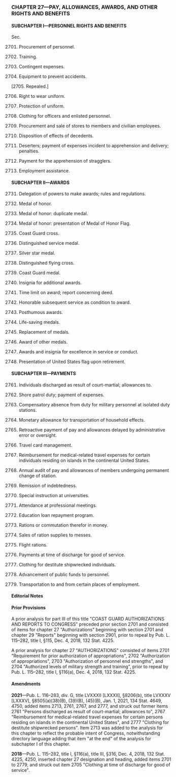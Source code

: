 ### **CHAPTER 27—PAY, ALLOWANCES, AWARDS, AND OTHER RIGHTS AND BENEFITS** ###

#### SUBCHAPTER I—PERSONNEL RIGHTS AND BENEFITS ####

Sec.

2701. Procurement of personnel.

2702. Training.

2703. Contingent expenses.

2704. Equipment to prevent accidents.

[2705. Repealed.]

2706. Right to wear uniform.

2707. Protection of uniform.

2708. Clothing for officers and enlisted personnel.

2709. Procurement and sale of stores to members and civilian employees.

2710. Disposition of effects of decedents.

2711. Deserters; payment of expenses incident to apprehension and delivery; penalties.

2712. Payment for the apprehension of stragglers.

2713. Employment assistance.

#### SUBCHAPTER II—AWARDS ####

2731. Delegation of powers to make awards; rules and regulations.

2732. Medal of honor.

2733. Medal of honor: duplicate medal.

2734. Medal of honor: presentation of Medal of Honor Flag.

2735. Coast Guard cross.

2736. Distinguished service medal.

2737. Silver star medal.

2738. Distinguished flying cross.

2739. Coast Guard medal.

2740. Insignia for additional awards.

2741. Time limit on award; report concerning deed.

2742. Honorable subsequent service as condition to award.

2743. Posthumous awards.

2744. Life-saving medals.

2745. Replacement of medals.

2746. Award of other medals.

2747. Awards and insignia for excellence in service or conduct.

2748. Presentation of United States flag upon retirement.

#### SUBCHAPTER III—PAYMENTS ####

2761. Individuals discharged as result of court-martial; allowances to.

2762. Shore patrol duty; payment of expenses.

2763. Compensatory absence from duty for military personnel at isolated duty stations.

2764. Monetary allowance for transportation of household effects.

2765. Retroactive payment of pay and allowances delayed by administrative error or oversight.

2766. Travel card management.

2767. Reimbursement for medical-related travel expenses for certain individuals residing on islands in the continental United States.

2768. Annual audit of pay and allowances of members undergoing permanent change of station.

2769. Remission of indebtedness.

2770. Special instruction at universities.

2771. Attendance at professional meetings.

2772. Education loan repayment program.

2773. Rations or commutation therefor in money.

2774. Sales of ration supplies to messes.

2775. Flight rations.

2776. Payments at time of discharge for good of service.

2777. Clothing for destitute shipwrecked individuals.

2778. Advancement of public funds to personnel.

2779. Transportation to and from certain places of employment.

#### **Editorial Notes** ####

#### Prior Provisions ####

A prior analysis for part III of this title "COAST GUARD AUTHORIZATIONS AND REPORTS TO CONGRESS" preceded prior section 2701 and consisted of items for chapter 27 "Authorizations" beginning with section 2701 and chapter 29 "Reports" beginning with section 2901, prior to repeal by Pub. L. 115–282, title I, §115, Dec. 4, 2018, 132 Stat. 4225.

A prior analysis for chapter 27 "AUTHORIZATIONS" consisted of items 2701 "Requirement for prior authorization of appropriations", 2702 "Authorization of appropriations", 2703 "Authorization of personnel end strengths", and 2704 "Authorized levels of military strength and training", prior to repeal by Pub. L. 115–282, title I, §116(a), Dec. 4, 2018, 132 Stat. 4225.

#### Amendments ####

**2021**—Pub. L. 116–283, div. G, title LVXXXII [LXXXII], §8206(b), title LVXXXV [LXXXV], §8505(a)(38)(B), (39)(B), (45)(B), Jan. 1, 2021, 134 Stat. 4649, 4750, added items 2713, 2761, 2767, and 2777, and struck out former items 2761 "Persons discharged as result of court-martial; allowances to", 2767 "Reimbursement for medical-related travel expenses for certain persons residing on islands in the continental United States", and 2777 "Clothing for destitute shipwrecked persons". Item 2713 was added to the analysis for this chapter to reflect the probable intent of Congress, notwithstanding directory language adding that item "at the end" of the analysis for subchapter I of this chapter.

**2018**—Pub. L. 115–282, title I, §116(a), title III, §316, Dec. 4, 2018, 132 Stat. 4225, 4250, inserted chapter 27 designation and heading, added items 2701 to 2779, and struck out item 2705 "Clothing at time of discharge for good of service".